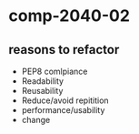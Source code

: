 # comp-2040-02

## reasons to refactor
- PEP8 comlpiance
- Readability
- Reusability 
- Reduce/avoid repitition
- performance/usability 
- change
